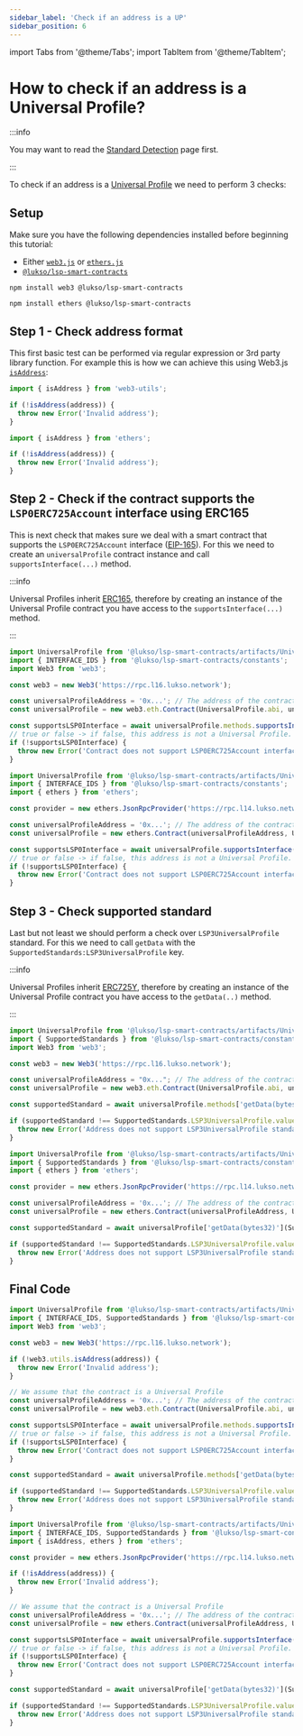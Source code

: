 ```yaml
---
sidebar_label: 'Check if an address is a UP'
sidebar_position: 6
---
```


import Tabs from '@theme/Tabs';
import TabItem from '@theme/TabItem';

# How to check if an address is a Universal Profile?

:::info

You may want to read the [Standard Detection](../../standards/standard-detection.md) page first.

:::

To check if an address is a [Universal Profile](../../standards/universal-profile/introduction.md) we need to perform 3 checks:

## Setup

Make sure you have the following dependencies installed before beginning this tutorial:

- Either [`web3.js`](https://github.com/web3/web3.js) or [`ethers.js`](https://github.com/ethers-io/ethers.js/)
- [`@lukso/lsp-smart-contracts`](https://github.com/lukso-network/lsp-smart-contracts/)

<Tabs>
  
  <TabItem value="web3js" label="web3.js">

```shell title="Install the dependencies"
npm install web3 @lukso/lsp-smart-contracts
```

  </TabItem>

  <TabItem value="ethersjs" label="ethers.js">

```shell title="Install the dependencies"
npm install ethers @lukso/lsp-smart-contracts
```

  </TabItem>

</Tabs>

## Step 1 - Check address format

This first basic test can be performed via regular expression or 3rd party library function. For example this is how we can achieve this using Web3.js [`isAddress`](https://web3js.readthedocs.io/en/v1.2.11/web3-utils.html#isaddress):

<Tabs>
  
  <TabItem value="web3js" label="web3.js">

```javascript
import { isAddress } from 'web3-utils';

if (!isAddress(address)) {
  throw new Error('Invalid address');
}
```

  </TabItem>

  <TabItem value="ethersjs" label="ethers.js">

```javascript
import { isAddress } from 'ethers';

if (!isAddress(address)) {
  throw new Error('Invalid address');
}
```

  </TabItem>

</Tabs>

## Step 2 - Check if the contract supports the `LSP0ERC725Account` interface using ERC165

This is next check that makes sure we deal with a smart contract that supports the `LSP0ERC725Account` interface ([EIP-165](https://eips.ethereum.org/EIPS/eip-165)). For this we need to create an `universalProfile` contract instance and call `supportsInterface(...)` method.

:::info

Universal Profiles inherit [ERC165](https://eips.ethereum.org/EIPS/eip-165), therefore by creating an instance of the Universal Profile contract you have access to the `supportsInterface(...)` method.

:::

<Tabs>
  
  <TabItem value="web3js" label="web3.js">

<!-- prettier-ignore-start -->

```javascript
import UniversalProfile from '@lukso/lsp-smart-contracts/artifacts/UniversalProfile.json';
import { INTERFACE_IDS } from '@lukso/lsp-smart-contracts/constants';
import Web3 from 'web3';

const web3 = new Web3('https://rpc.l16.lukso.network');

const universalProfileAddress = '0x...'; // The address of the contract that you are verifying
const universalProfile = new web3.eth.Contract(UniversalProfile.abi, universalProfileAddress);

const supportsLSP0Interface = await universalProfile.methods.supportsInterface(INTERFACE_IDS.LSP0ERC725Account).call();
// true or false -> if false, this address is not a Universal Profile.
if (!supportsLSP0Interface) {
  throw new Error('Contract does not support LSP0ERC725Account interface');
}
```

<!-- prettier-ignore-end -->

  </TabItem>

  <TabItem value="ethersjs" label="ethers.js">

<!-- prettier-ignore-start -->

```javascript
import UniversalProfile from '@lukso/lsp-smart-contracts/artifacts/UniversalProfile.json';
import { INTERFACE_IDS } from '@lukso/lsp-smart-contracts/constants';
import { ethers } from 'ethers';

const provider = new ethers.JsonRpcProvider('https://rpc.l14.lukso.network');

const universalProfileAddress = '0x...'; // The address of the contract that you are verifying
const universalProfile = new ethers.Contract(universalProfileAddress, UniversalProfile.abi, provider);

const supportsLSP0Interface = await universalProfile.supportsInterface(INTERFACE_IDS.LSP0ERC725Account);
// true or false -> if false, this address is not a Universal Profile.
if (!supportsLSP0Interface) {
  throw new Error('Contract does not support LSP0ERC725Account interface');
}
```

<!-- prettier-ignore-end -->

  </TabItem>

</Tabs>

## Step 3 - Check supported standard

Last but not least we should perform a check over `LSP3UniversalProfile` standard. For this we need to call `getData` with the `SupportedStandards:LSP3UniversalProfile` key.

:::info

Universal Profiles inherit [ERC725Y](https://github.com/ethereum/EIPs/blob/master/EIPS/eip-725.md#erc725y), therefore by creating an instance of the Universal Profile contract you have access to the `getData(..)` method.

:::

<Tabs>
  
  <TabItem value="web3js" label="web3.js">

<!-- prettier-ignore-start -->

```javascript
import UniversalProfile from '@lukso/lsp-smart-contracts/artifacts/UniversalProfile.json';
import { SupportedStandards } from '@lukso/lsp-smart-contracts/constants';
import Web3 from 'web3';

const web3 = new Web3('https://rpc.l16.lukso.network');

const universalProfileAddress = "0x..."; // The address of the contract that you are verifying
const universalProfile = new web3.eth.Contract(UniversalProfile.abi, universalProfileAddress);

const supportedStandard = await universalProfile.methods['getData(bytes32)'](SupportedStandards.LSP3UniversalProfile.key).call();

if (supportedStandard !== SupportedStandards.LSP3UniversalProfile.value) {
  throw new Error('Address does not support LSP3UniversalProfile standard');
}
```

<!-- prettier-ignore-end -->

  </TabItem>

  <TabItem value="ethersjs" label="ethers.js">

<!-- prettier-ignore-start -->

```javascript
import UniversalProfile from '@lukso/lsp-smart-contracts/artifacts/UniversalProfile.json';
import { SupportedStandards } from '@lukso/lsp-smart-contracts/constants';
import { ethers } from 'ethers';

const provider = new ethers.JsonRpcProvider('https://rpc.l14.lukso.network');

const universalProfileAddress = '0x...'; // The address of the contract that you are verifying
const universalProfile = new ethers.Contract(universalProfileAddress, UniversalProfile.abi, provider);

const supportedStandard = await universalProfile['getData(bytes32)'](SupportedStandards.LSP3UniversalProfile.key);

if (supportedStandard !== SupportedStandards.LSP3UniversalProfile.value) {
  throw new Error('Address does not support LSP3UniversalProfile standard');
}
```

<!-- prettier-ignore-end -->

  </TabItem>

</Tabs>

## Final Code

<Tabs>
  
  <TabItem value="web3js" label="web3.js">

<!-- prettier-ignore-start -->

```javascript
import UniversalProfile from '@lukso/lsp-smart-contracts/artifacts/UniversalProfile.json';
import { INTERFACE_IDS, SupportedStandards } from '@lukso/lsp-smart-contracts/constants';
import Web3 from 'web3';

const web3 = new Web3('https://rpc.l16.lukso.network');

if (!web3.utils.isAddress(address)) {
  throw new Error('Invalid address');
}

// We assume that the contract is a Universal Profile
const universalProfileAddress = '0x...'; // The address of the contract that you are verifying
const universalProfile = new web3.eth.Contract(UniversalProfile.abi, universalProfileAddress);

const supportsLSP0Interface = await universalProfile.methods.supportsInterface(INTERFACE_IDS.LSP0ERC725Account).call();
// true or false -> if false, this address is not a Universal Profile.
if (!supportsLSP0Interface) {
  throw new Error('Contract does not support LSP0ERC725Account interface');
}

const supportedStandard = await universalProfile.methods['getData(bytes32)'](SupportedStandards.LSP3UniversalProfile.key).call();

if (supportedStandard !== SupportedStandards.LSP3UniversalProfile.value) {
  throw new Error('Address does not support LSP3UniversalProfile standard');
}
```

<!-- prettier-ignore-end -->

  </TabItem>

  <TabItem value="ethersjs" label="ethers.js">

<!-- prettier-ignore-start -->

```javascript
import UniversalProfile from '@lukso/lsp-smart-contracts/artifacts/UniversalProfile.json';
import { INTERFACE_IDS, SupportedStandards } from '@lukso/lsp-smart-contracts/constants';
import { isAddress, ethers } from 'ethers';

const provider = new ethers.JsonRpcProvider('https://rpc.l14.lukso.network');

if (!isAddress(address)) {
  throw new Error('Invalid address');
}

// We assume that the contract is a Universal Profile
const universalProfileAddress = '0x...'; // The address of the contract that you are verifying
const universalProfile = new ethers.Contract(universalProfileAddress, UniversalProfile.abi, provider);

const supportsLSP0Interface = await universalProfile.supportsInterface(INTERFACE_IDS.LSP0ERC725Account);
// true or false -> if false, this address is not a Universal Profile.
if (!supportsLSP0Interface) {
  throw new Error('Contract does not support LSP0ERC725Account interface');
}

const supportedStandard = await universalProfile['getData(bytes32)'](SupportedStandards.LSP3UniversalProfile.key);

if (supportedStandard !== SupportedStandards.LSP3UniversalProfile.value) {
  throw new Error('Address does not support LSP3UniversalProfile standard');
}
```

<!-- prettier-ignore-end -->

  </TabItem>

</Tabs>
